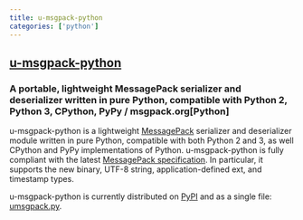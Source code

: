 ```yaml
---
title: u-msgpack-python
categories: ['python']
---
```

## [u-msgpack-python](https://github.com/vsergeev/u-msgpack-python)

### A portable, lightweight MessagePack serializer and deserializer written in pure Python, compatible with Python 2, Python 3, CPython, PyPy / msgpack.org[Python] 


u-msgpack-python is a lightweight [MessagePack](http://msgpack.org/) serializer and deserializer module written in pure Python, compatible with both Python 2 and 3, as well CPython and PyPy implementations of Python. u-msgpack-python is fully compliant with the latest [MessagePack specification](https://github.com/msgpack/msgpack/blob/master/spec.md). In particular, it supports the new binary, UTF-8 string, application-defined ext, and timestamp types.

u-msgpack-python is currently distributed on [PyPI](https://pypi.python.org/pypi/u-msgpack-python) and as a single file: [umsgpack.py](https://raw.github.com/vsergeev/u-msgpack-python/master/umsgpack.py).
